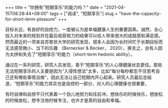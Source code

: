 +++
title = "你拥有“短期享乐”的能力吗？"
date = "2021-04-15T08:28:44+08:00"
tags = ["阅读", "短期享乐"]
slug = "have-the-capacity-for-short-term-pleasure"
+++

目标长远，有良好的自控力，一度被认为是幸福健康人生的重要因素。诚然，全心投入对未来的规划并在最后收获努力的结果可以给人带来很大的成就感和满足感。然而最近的一项来自苏黎世大学的研究发现，很多人会因为长时间忙于长期目标而无法感受微小、当下的乐趣 （Bernecker & Becker， 2020），换言之，会有人因为太拼和失去了”短期享乐“的能力（short-term hedonic ability）。

通过在一系列研究，研究人员发现，善于“短期享乐“的人心理健康状态更佳。那些无法短期享乐的人主要是因为“入侵性想法“太多，比如“每分每秒都忍不住思考自己还有哪些事情没做”，因此无法让自己短期内开心起来。研究人员最后总结道，“短期享乐”的能力其实也是自控的一部分，对人的心理健康也很重要，

有时自律和自控不只代表着一个劲儿地努力和往前冲。想快乐的时候快乐，想放松的时候放松，想专注地时候专注，也许才是真的自由和幸福。
